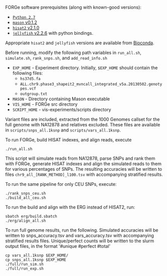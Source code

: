 
FORGe software prerequisites (along with known-good versions):

* [`Python 2.7`](https://www.python.org)
* [`mason` v0.1.2](http://www.seqan.de/apps/mason/)
* [`hisat2` v2.1.0](https://ccb.jhu.edu/software/hisat2/index.shtml)
* [`jellyfish` v2.2.6](https://github.com/gmarcais/Jellyfish) with python bindings.

Appropriate `hisat2` and `jellyfish` versions are available from [Bioconda](https://bioconda.github.io).

Before running, modify the following path variables in `run_all.sh`, `simulate.sh`, `rank_snps.sh`, and `add_read_info.sh`

* `EXP_HOME` - Experiment directory. Initially, `$EXP_HOME` should contain the following files:
    * `hs37d5.fa`
    * `ALL.chr9.phase3_shapeit2_mvncall_integrated_v5a.20130502.genotypes.vcf`
    * `outgroup.txt`
* `MASON` - Directory containing Mason executable
* `VIS_HOME` - FORGe src directory
* `SCRIPT_HOME` - vis-experiments/scripts directory

Variant files are included, extracted from the 1000 Genomes callset for the full genome with NA12878 and relatives excluded. These files are available in `scripts/snps_all.1ksnp` and `scripts/vars_all.1ksnp`.

To run FORGe, build HISAT indexes, and align reads, execute

```
./run_all.sh
```

This script will simulate reads from NA12878, parse SNPs and rank them with FORGe, generate HISAT indexes and align the simulated reads to them for various percentages of SNPs. The resulting accuracies will be written to files `chr9_all_[RANK_METHOD]_l100.tsv` with accompanying stratified results.

To run the same pipeline for only CEU SNPs, execute:

```
./rank_snps_ceu.sh
./build_all_ceu.sh
```

To run the build and align with the ERG instead of HISAT2, run:

```
sbatch erg/build.sbatch
./erg/align_all.sh
```

To run full genome results, run the following. Simulated accuracies will be written to snps_accuracy.tsv and vars_accuracy.tsv with accompanying stratified results files. Unique/perfect counts will be written to the slurm output files, in the format '#unique #perfect #total'

```
cp vars_all.1ksnp $EXP_HOME/
cp snps_all.1ksnp $EXP_HOME
./full/run_sim.sh
./full/run_exp.sh
```
